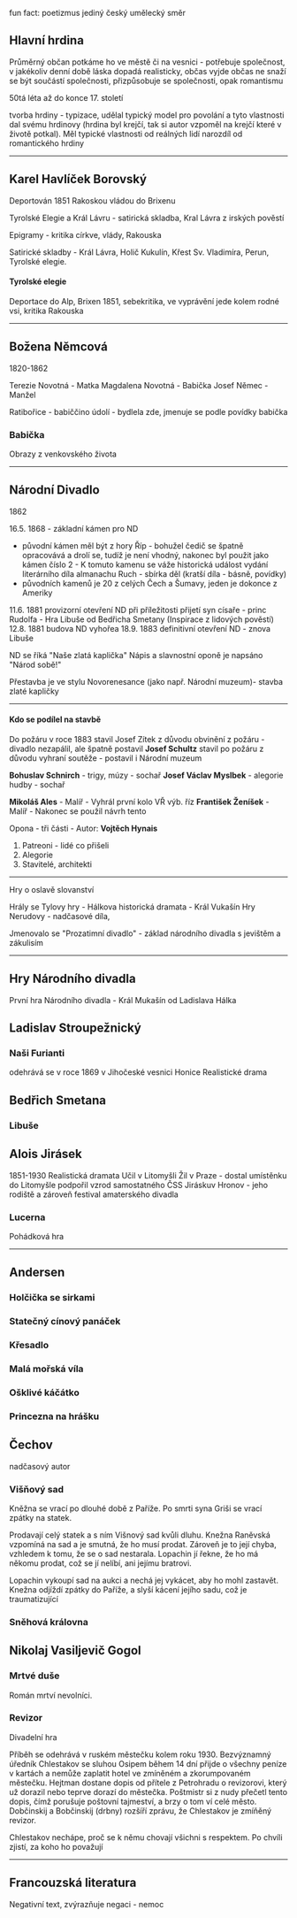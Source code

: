 fun fact: poetizmus jediný český umělecký směr

## Hlavní hrdina
Průměrný občan
potkáme ho ve městě či na vesnici - potřebuje společnost, v jakékoliv denní době
láska dopadá realisticky, občas vyjde občas ne
snaží se být součástí společnosti, přizpůsobuje se společnosti, opak romantismu

50tá léta až do konce 17. století

tvorba hrdiny - typizace, udělal typický model pro povolání a tyto vlastnosti dal svému hrdinovy (hrdina byl krejčí, tak si autor vzpoměl na krejčí které v životě potkal). Měl typické vlastnosti od reálných lidí narozdíl od romantického hrdiny

---

## Karel Havlíček Borovský
Deportován 1851 Rakoskou vládou do Brixenu

Tyrolské Elegie a Král Lávru - satirická skladba, 
Kral Lávra z irských pověstí

Epigramy - kritika církve, vlády, Rakouska

Satirické skladby - Král Lávra, Holič Kukulín, Křest Sv. Vladimíra, Perun, Tyrolské elegie.

#### Tyrolské elegie
Deportace do Alp, Brixen 1851, sebekritika, ve vyprávění jede kolem rodné vsi, kritika Rakouska



---

## Božena Němcová
1820-1862

Terezie Novotná - Matka
Magdalena Novotná - Babička
Josef Němec - Manžel

Ratibořice - babiččino údolí - bydlela zde, jmenuje se podle povídky babička

### Babička
Obrazy z venkovského života


---

## Národní Divadlo
1862 

16.5. 1868 - základní kámen pro ND
- původní kámen měl být z hory Říp - bohužel čedič se špatně opracovává a drolí se, tudíž je není vhodný, nakonec byl použit jako kámen číslo 2  - K tomuto kamenu se váže historická událost vydání literárního díla almanachu Ruch - sbírka děl (kratší díla - básně, povídky)
- původních kamenů je 20 z celých Čech a Šumavy, jeden je dokonce z Ameriky

11.6. 1881 provizorní otevření ND při příležitosti přijetí syn císaře - princ Rudolfa - Hra Libuše od Bedřicha Smetany (Inspirace z lidových pověstí)
12.8. 1881 budova ND vyhořea
18.9. 1883 definitivní otevření ND - znova Libuše

ND se říká "Naše zlatá kaplička"
Nápis a slavnostní oponě je napsáno "Národ sobě!"

Přestavba je ve stylu Novorenesance (jako např. Národní muzeum)- stavba zlaté kapličky 

---
#### Kdo se podílel na stavbě

Do požáru v roce 1883 stavil Josef Zítek z důvodu obvinění z požáru - divadlo nezapálil, ale špatně postavil 
**Josef Schultz** stavil po požáru z důvodu vyhraní soutěže - postavil i Národní muzeum 

**Bohuslav Schnirch** - trigy, múzy - sochař
**Josef Václav Myslbek** - alegorie hudby - sochař

**Mikoláš Ales** - Malíř - Vyhrál první kolo VŘ výb. říz
**František Ženíšek** - Malíř - Nakonec se použil návrh tento

Opona - tři části - Autor: **Vojtěch Hynais**
1. Patreoni - lidé co přišeli
2. Alegorie
3. Stavitelé, architekti

---
Hry o oslavě slovanství

Hrály se Tylovy hry - 
Hálkova historická dramata - Král Vukašín
Hry Nerudovy - nadčasové díla, 
 
Jmenovalo se "Prozatimní divadlo" - základ národního divadla s jevištěm a zákulisím


---------------------

## Hry Národního divadla
První hra Národního divadla - Král Mukašín od Ladislava Hálka

## Ladislav Stroupežnický
### Naši Furianti
odehrává se v roce 1869 v Jihočeské vesnici Honice
Realistické drama



## Bedřich Smetana
### Libuše


## Alois Jirásek
1851-1930
Realistická dramata
Učil v Litomyšli 
Žil v Praze - dostal umístěnku do Litomyšle
podpořil vzrod samostatného ČSS
Jiráskuv Hronov - jeho rodiště a zároveň festival amaterského divadla

### Lucerna
Pohádková hra


---


## Andersen

### Holčička se sirkami

### Statečný cínový panáček

### Křesadlo

### Malá mořská víla

### Ošklivé káčátko

### Princezna na hrášku




## Čechov
nadčasový autor

### Višňový sad
Kněžna se vrací po dlouhé době z Paříže. Po smrti syna Griši se vrací zpátky na statek.  

Prodavají celý statek a s ním Višnový sad kvůli dluhu. Knežna Raněvská vzpomíná na sad a je smutná, že ho musí prodat. Zároveň je to její chyba, vzhledem k tomu, že se o sad nestarala. Lopachin jí řekne, že ho má někomu prodat, což se jí nelíbí, ani jejímu bratrovi. 

Lopachin vykoupí sad na aukci a nechá jej vykácet, aby ho mohl zastavět. Knežna odjíždí zpátky do Paříže, a slyší kácení jejího sadu, což je traumatizující

### Sněhová královna


## Nikolaj Vasiljevič Gogol
### Mrtvé duše
Román
mrtví nevolníci. 


### Revizor
Divadelní hra

Příběh se odehrává v ruském městečku kolem roku 1930. Bezvýznamný úředník Chlestakov se sluhou Osipem během 14 dní přijde o všechny peníze v kartách a nemůže zaplatit hotel ve zmíněném a zkorumpovaném městečku. Hejtman dostane dopis od přítele z Petrohradu o revizorovi, který už dorazil nebo teprve dorazí do městečka. Poštmistr si z nudy přečetl tento dopis, čímž porušuje poštovní tajmeství, a brzy o tom ví celé město. Dobčinskij a Bobčinskij (drbny) rozšíří zprávu, že Chlestakov je zmíňěný revizor.

Chlestakov nechápe, proč se k němu chovají všichni s respektem. Po chvíli zjistí, za koho ho považují


---

## Francouzská literatura

Negativní text, zvýrazňuje negaci - nemoc